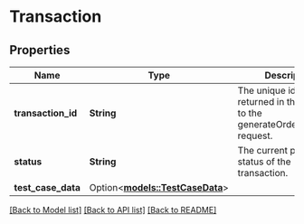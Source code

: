 # Transaction

## Properties

Name | Type | Description | Notes
------------ | ------------- | ------------- | -------------
**transaction_id** | **String** | The unique identifier returned in the response to the generateOrderScenarios request. | 
**status** | **String** | The current processing status of the transaction. | 
**test_case_data** | Option<[**models::TestCaseData**](TestCaseData.md)> |  | [optional]

[[Back to Model list]](../README.md#documentation-for-models) [[Back to API list]](../README.md#documentation-for-api-endpoints) [[Back to README]](../README.md)


